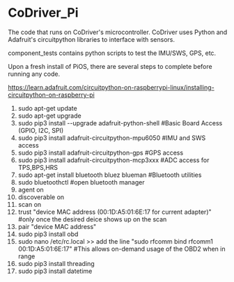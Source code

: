 # CoDriver_Pi
The code that runs on CoDriver's microcontroller. CoDriver uses Python and Adafruit's circuitpython libraries to interface with sensors.

component_tests contains python scripts to test the IMU/SWS, GPS, etc.

Upon a fresh install of PiOS, there are several steps to complete before running any code.

https://learn.adafruit.com/circuitpython-on-raspberrypi-linux/installing-circuitpython-on-raspberry-pi

1. sudo apt-get update
2. sudo apt-get upgrade
3. sudo pip3 install --upgrade adafruit-python-shell    #Basic Board Access (GPIO, I2C, SPI)
4. sudo pip3 install adafruit-circuitpython-mpu6050     #IMU and SWS access
5. sudo pip3 install adafruit-circuitpython-gps         #GPS access
6. sudo pip3 install adafruit-circuitpython-mcp3xxx     #ADC access for TPS,BPS,HRS
7. sudo apt-get install bluetooth bluez blueman   #Bluetooth utilities
8. sudo bluetoothctl    #open bluetooth manager
9. agent on
10. discoverable on
11. scan on             
12. trust "device MAC address (00:1D:A5:01:6E:17 for current adapter)" #only once the desired deice shows up on the scan
13. pair "device MAC address"
14. sudo pip3 install obd
15. sudo nano /etc/rc.local >> add the line "sudo rfcomm bind rfcomm1 00:1D:A5:01:6E:17" #This allows on-demand usage of the OBD2 when in range
16. sudo pip3 install threading
17. sudo pip3 install datetime

